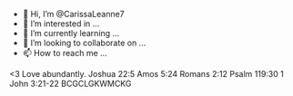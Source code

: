 - 👋 Hi, I’m @CarissaLeanne7
- 👀 I’m interested in ...
- 🌱 I’m currently learning ...
- 💞️ I’m looking to collaborate on ...
- 📫 How to reach me ...

<!---
CarissaLeanne7/CarissaLeanne7 is a ✨ special ✨ repository because its `README.md` (this file) appears on your GitHub profile.
You can click the Preview link to take a look at your changes.
--->
<3 Love abundantly. 
Joshua 22:5
Amos 5:24
Romans 2:12
Psalm 119:30
1 John 3:21-22
BCGCLGKWMCKG
